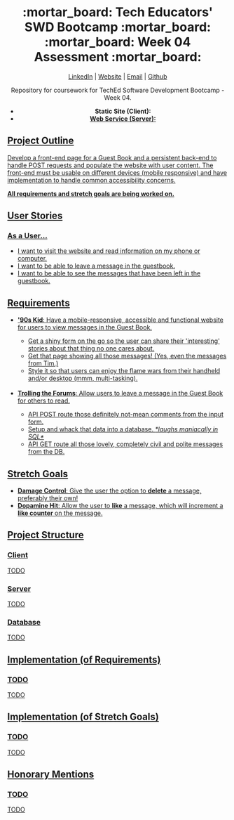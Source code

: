 <div align="center">
  <h1>:mortar_board: Tech Educators' SWD Bootcamp :mortar_board:<br/>:mortar_board: Week 04 Assessment :mortar_board:</h1>
  <p>
    <a href="http://www.LinkedIn.com/in/kevin-barr1988">LinkedIn</a> |
    <a href="http://kjb88.github.io">Website</a> |
    <a href="mailto:kevinbarr.business@gmail.com">Email</a> |
    <a href="https://github.com/KJB88">Github</a>
  </p>
<p>
  Repository for coursework for TechEd Software Development Bootcamp - Week 04.
</p>
  <ul>
    <li><b>Static Site (Client):</b> <a href="https://teched-sd-w04-client.onrender.com"/></li>
    <li><b>Web Service (Server):</b> <a href="https://teched-sd-w04.onrender.com"/></li>
  </ul>
</div>
<section>
<h2>Project Outline</h2>
<p>Develop a front-end page for a Guest Book and a persistent back-end to handle POST requests and populate the website with user content. The front-end must be usable on different devices (mobile responsive) and have implementation to handle common accessibility concerns.</p>
  <p><b>All requirements and stretch goals are being worked on.</b></p>
</section>
<section>
  <h2>User Stories</h2>
  <h3>As a User...</h3>
  <ul>
    <li>I want to visit the website and read information on my phone or computer.</li>
    <li>I want to be able to leave a message in the guestbook.</li>
    <li>I want to be able to see the messages that have been left in the guestbook.</li>
  </ul>
</section>
<section>
<h2>Requirements</h2>
<ul>
<li><b>'90s Kid</b>: Have a mobile-responsive, accessible and functional website for users to view messages in the Guest Book.</li>
  <ul>
    <li>Get a shiny form on the go so the user can share their 'interesting' stories about that thing no one cares about.</li>
    <li>Get that page showing all those messages! (Yes, even the messages from Tim.)</li>
    <li>Style it so that users can enjoy the flame wars from their handheld and/or desktop (mmm, multi-tasking).</li>
  </ul>
  <br>
<li><b>Trolling the Forums</b>: Allow users to leave a message in the Guest Book for others to read.</li>
  <ul>
    <li>API POST route those definitely not-mean comments from the input form.</li>
    <li>Setup and whack that data into a database. <em>*laughs maniacally in SQL*</em></li>
    <li>API GET route all those lovely, completely civil and polite messages from the DB.</li>
  </ul>
</ul>
</section>
<section>
<h2>Stretch Goals</h2>
<ul>
<li><b>Damage Control</b>: Give the user the option to <b>delete</b> a message, preferably their own!</li>
<li><b>Dopamine Hit</b>: Allow the user to <b>like</b> a message, which will increment a <b>like counter</b> on the message.</li>
</ul>
</section>
<section>
<h2>Project Structure</h2>
  <h3>Client</h3>
    <p>TODO</p>
  <h3>Server</h3>
    <p>TODO</p>
  <h3>Database</h3>
    <p>TODO</p>
</section>
<section>
<h2>Implementation (of Requirements)</h2>
  <h3>TODO</h3>
  <p>TODO</p>
</section>
<section>
  <h2>Implementation (of Stretch Goals)</h2>
  <h3>TODO</h3>
  <p>
TODO
  </p>
</section>
<section>
  <h2>Honorary Mentions</h2>
  <h3>TODO</h3>
  TODO
</section>

